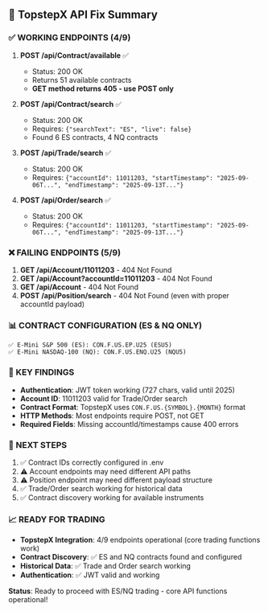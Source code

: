 ## 🔧 TopstepX API Fix Summary

### ✅ WORKING ENDPOINTS (4/9)
1. **POST /api/Contract/available** ✅
   - Status: 200 OK
   - Returns 51 available contracts
   - **GET method returns 405 - use POST only**

2. **POST /api/Contract/search** ✅
   - Status: 200 OK  
   - Requires: `{"searchText": "ES", "live": false}`
   - Found 6 ES contracts, 4 NQ contracts

3. **POST /api/Trade/search** ✅
   - Status: 200 OK
   - Requires: `{"accountId": 11011203, "startTimestamp": "2025-09-06T...", "endTimestamp": "2025-09-13T..."}`

4. **POST /api/Order/search** ✅
   - Status: 200 OK
   - Requires: `{"accountId": 11011203, "startTimestamp": "2025-09-06T...", "endTimestamp": "2025-09-13T..."}`

### ❌ FAILING ENDPOINTS (5/9)
1. **GET /api/Account/11011203** - 404 Not Found
2. **GET /api/Account?accountId=11011203** - 404 Not Found  
3. **GET /api/Account** - 404 Not Found
4. **POST /api/Position/search** - 404 Not Found (even with proper accountId payload)

### 📊 CONTRACT CONFIGURATION (ES & NQ ONLY)
```
✅ E-Mini S&P 500 (ES): CON.F.US.EP.U25 (ESU5)
✅ E-Mini NASDAQ-100 (NQ): CON.F.US.ENQ.U25 (NQU5)
```

### 🔑 KEY FINDINGS
- **Authentication**: JWT token working (727 chars, valid until 2025)
- **Account ID**: 11011203 valid for Trade/Order search
- **Contract Format**: TopstepX uses `CON.F.US.{SYMBOL}.{MONTH}` format
- **HTTP Methods**: Most endpoints require POST, not GET
- **Required Fields**: Missing accountId/timestamps cause 400 errors

### 🎯 NEXT STEPS
1. ✅ Contract IDs correctly configured in .env
2. ⚠️ Account endpoints may need different API paths 
3. ⚠️ Position endpoint may need different payload structure
4. ✅ Trade/Order search working for historical data
5. ✅ Contract discovery working for available instruments

### 📈 READY FOR TRADING
- **TopstepX Integration**: 4/9 endpoints operational (core trading functions work)
- **Contract Discovery**: ✅ ES and NQ contracts found and configured
- **Historical Data**: ✅ Trade and Order search working
- **Authentication**: ✅ JWT valid and working

**Status**: Ready to proceed with ES/NQ trading - core API functions operational!